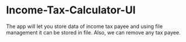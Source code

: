 # Income-Tax-Calculator-UI
The app will let you store data of income tax payee and using file management it can be stored in file.
Also, we can remove any tax payee. 

